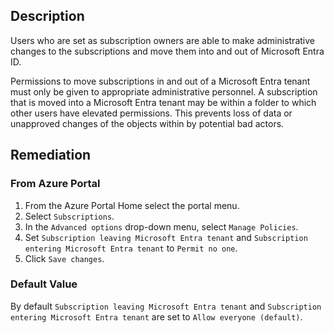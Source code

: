 ## Description

Users who are set as subscription owners are able to make administrative changes to the subscriptions and move them into and out of Microsoft Entra ID.

Permissions to move subscriptions in and out of a Microsoft Entra tenant must only be given to appropriate administrative personnel. A subscription that is moved into a Microsoft Entra tenant may be within a folder to which other users have elevated permissions. This prevents loss of data or unapproved changes of the objects within by potential bad actors.

## Remediation

### From Azure Portal

1. From the Azure Portal Home select the portal menu.
2. Select `Subscriptions`.
3. In the `Advanced options` drop-down menu, select `Manage Policies`.
4. Set `Subscription leaving Microsoft Entra tenant` and `Subscription entering Microsoft Entra tenant` to `Permit no one`.
5. Click `Save changes`.

### Default Value

By default `Subscription leaving Microsoft Entra tenant` and `Subscription entering Microsoft Entra tenant` are set to `Allow everyone (default)`.
